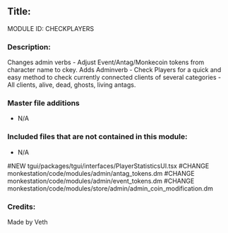 ## Title: <!--Title of your addition-->

<!-- uppercase, underscore_connected name of your module, that you use to mark files-->
MODULE ID: CHECKPLAYERS

### Description:
Changes admin verbs - Adjust Event/Antag/Monkecoin tokens from character name to ckey.
Adds Adminverb - Check Players for a quick and easy method to check currently connected clients of several categories - All clients, alive, dead, ghosts, living antags.

### Master file additions

- N/A
<!-- Any master file changes you've made to existing master files or if you've added a new master file. Please mark either as #NEW or #CHANGE -->

### Included files that are not contained in this module:

- N/A
<!-- Likewise, be it a non-modular file or a modular one that's not contained within the folder belonging to this specific module, it should be mentioned here -->
#NEW tgui/packages/tgui/interfaces/PlayerStatisticsUI.tsx
#CHANGE monkestation/code/modules/admin/antag_tokens.dm
#CHANGE monkestation/code/modules/admin/event_tokens.dm
#CHANGE monkestation/code/modules/store/admin/admin_coin_modification.dm
### Credits:

<!-- Here go the credits to you, dear coder, and in case of collaborative work or ports, credits to the original source of the code -->
<!-- Original Coders -->
Made by Veth
